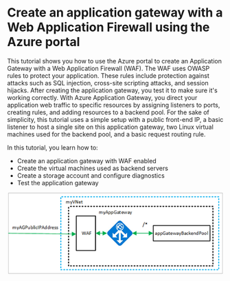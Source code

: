 # Create an application gateway with a Web Application Firewall using the Azure portal

This tutorial shows you how to use the Azure portal to create an Application Gateway with a Web Application Firewall (WAF). The WAF uses OWASP rules to protect your application. These rules include protection against attacks such as SQL injection, cross-site scripting attacks, and session hijacks. After creating the application gateway, you test it to make sure it's working correctly. With Azure Application Gateway, you direct your application web traffic to specific resources by assigning listeners to ports, creating rules, and adding resources to a backend pool. For the sake of simplicity, this tutorial uses a simple setup with a public front-end IP, a basic listener to host a single site on this application gateway, two Linux virtual machines used for the backend pool, and a basic request routing rule.

In this tutorial, you learn how to:

- Create an application gateway with WAF enabled
- Create the virtual machines used as backend servers
- Create a storage account and configure diagnostics
- Test the application gateway

![Image](.images/module5-1.png)
